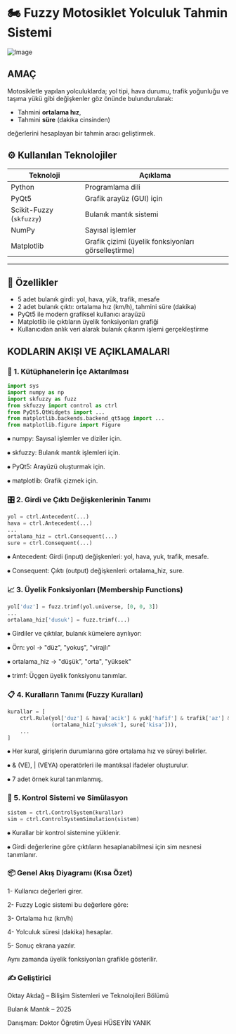 # 🏍️ Fuzzy Motosiklet Yolculuk Tahmin Sistemi

![Image](https://github.com/user-attachments/assets/ac75cd41-46b3-4cb9-9169-d41e3a4ac403)

##	AMAÇ
Motosikletle yapılan yolculuklarda; yol tipi, hava durumu, trafik yoğunluğu ve taşıma yükü gibi değişkenler göz önünde bulundurularak:
- Tahmini **ortalama hız**,
- Tahmini **süre** (dakika cinsinden)

değerlerini hesaplayan bir tahmin aracı geliştirmek.

 
## ⚙️ Kullanılan Teknolojiler

| Teknoloji | Açıklama |
|----------|----------|
| Python | Programlama dili |
| PyQt5 | Grafik arayüz (GUI) için |
| Scikit-Fuzzy (`skfuzzy`) | Bulanık mantık sistemi |
| NumPy | Sayısal işlemler |
| Matplotlib | Grafik çizimi (üyelik fonksiyonları görselleştirme) |

---
## 📌 Özellikler

- 5 adet bulanık girdi: yol, hava, yük, trafik, mesafe
- 2 adet bulanık çıktı: ortalama hız (km/h), tahmini süre (dakika)
- PyQt5 ile modern grafiksel kullanıcı arayüzü
- Matplotlib ile çıktıların üyelik fonksiyonları grafiği
- Kullanıcıdan anlık veri alarak bulanık çıkarım işlemi gerçekleştirme


## KODLARIN AKIŞI VE AÇIKLAMALARI

### 🔧 1. Kütüphanelerin İçe Aktarılması
 
```python
import sys
import numpy as np
import skfuzzy as fuzz
from skfuzzy import control as ctrl
from PyQt5.QtWidgets import ...
from matplotlib.backends.backend_qt5agg import ...
from matplotlib.figure import Figure
```
⦁ numpy: Sayısal işlemler ve diziler için.

⦁ skfuzzy: Bulanık mantık işlemleri için.

⦁ PyQt5: Arayüzü oluşturmak için.

⦁ matplotlib: Grafik çizmek için.


### 🎛️ 2. Girdi ve Çıktı Değişkenlerinin Tanımı

```python
yol = ctrl.Antecedent(...)
hava = ctrl.Antecedent(...)
...
ortalama_hiz = ctrl.Consequent(...)
sure = ctrl.Consequent(...)
```

⦁ Antecedent: Girdi (input) değişkenleri: yol, hava, yuk, trafik, mesafe.

⦁ Consequent: Çıktı (output) değişkenleri: ortalama_hiz, sure.


### 📈 3. Üyelik Fonksiyonları (Membership Functions)

```python
yol['duz'] = fuzz.trimf(yol.universe, [0, 0, 3])
...
ortalama_hiz['dusuk'] = fuzz.trimf(...)

```

⦁ Girdiler ve çıktılar, bulanık kümelere ayrılıyor:

⦁ Örn: yol → "düz", "yokuş", "virajlı"

⦁ ortalama_hiz → "düşük", "orta", "yüksek"

⦁ trimf: Üçgen üyelik fonksiyonu tanımlar.


### 📋 4. Kuralların Tanımı (Fuzzy Kuralları)


```python
kurallar = [
    ctrl.Rule(yol['duz'] & hava['acik'] & yuk['hafif'] & trafik['az'] & mesafe['kisa'],
              (ortalama_hiz['yuksek'], sure['kisa'])),
    ...
]
```

⦁ Her kural, girişlerin durumlarına göre ortalama hız ve süreyi belirler.

⦁ & (VE), | (VEYA) operatörleri ile mantıksal ifadeler oluşturulur.

⦁ 7 adet örnek kural tanımlanmış.

### 🧠 5. Kontrol Sistemi ve Simülasyon

```python
sistem = ctrl.ControlSystem(kurallar)
sim = ctrl.ControlSystemSimulation(sistem)
```
⦁ Kurallar bir kontrol sistemine yüklenir.

⦁ Girdi değerlerine göre çıktıların hesaplanabilmesi için sim nesnesi tanımlanır.


### 📦 Genel Akış Diyagramı (Kısa Özet)
1- Kullanıcı değerleri girer.

2- Fuzzy Logic sistemi bu değerlere göre:

3- Ortalama hız (km/h)

4- Yolculuk süresi (dakika)
hesaplar.

5- Sonuç ekrana yazılır.

Aynı zamanda üyelik fonksiyonları grafikle gösterilir.


### ✍️ Geliştirici
Oktay Akdağ – Bilişim Sistemleri ve Teknolojileri Bölümü

Bulanık Mantık – 2025

Danışman: Doktor Öğretim Üyesi HÜSEYİN YANIK
